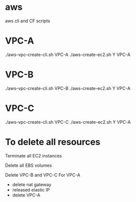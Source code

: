 # aws
aws cli and CF scripts

# VPC-A
./aws-vpc-create-cli.sh VPC-A
./aws-create-ec2.sh Y VPC-A

# VPC-B
./aws-vpc-create-cli.sh VPC-B
./aws-create-ec2.sh Y VPC-A


# VPC-C
./aws-vpc-create-cli.sh VPC-C
./aws-create-ec2.sh Y VPC-A


# To delete all resources
Terminate all EC2 instances

Delete all EBS volumes

Delete VPC-B and VPC-C
For VPC-A
- delete nat gateway
- released elastic IP
- delete VPC-A
